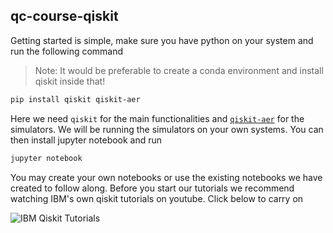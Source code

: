 ## qc-course-qiskit

Getting started is simple, make sure you have python on your system and run the following command
> Note: It would be preferable to create a conda environment and install qiskit inside that!

```bash
pip install qiskit qiskit-aer
```

Here we need `qiskit` for the main functionalities and [`qiskit-aer`](https://github.com/Qiskit/qiskit-aer) for the simulators. We will be running the simulators on your own systems. You can then install jupyter notebook and run

```bash
jupyter notebook
```

You may create your own notebooks or use the existing notebooks we have created to follow along. Before you start our tutorials we recommend watching IBM's own qiskit tutorials on youtube. Click below to carry on

![[IBM Qiskit Tutorials](https://www.youtube.com/playlist?list=PLOFEBzvs-VvrgHZt3exM_NNiNKtZlHvZi)](https://img.youtube.com/vi/oaAjxcIFLtM/maxresdefault.jpg)